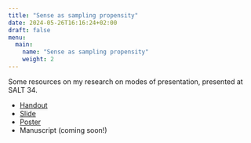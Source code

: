```yaml
---
title: "Sense as sampling propensity"
date: 2024-05-26T16:16:24+02:00
draft: false
menu:
  main:
    name: "Sense as sampling propensity"
    weight: 2
---
```


Some resources on my research on modes of presentation, presented at SALT 34.

- [Handout](/documents/sense-as-sampling-propensity-salt-handout.pdf)
- [Slide](/documents/sense-as-sampling-propensity-salt-slide.pdf)
- [Poster](/documents/sense-as-sampling-propensity-salt-poster.pdf)
- Manuscript (coming soon!) 
